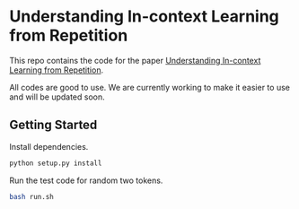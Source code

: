 # Understanding In-context Learning from Repetition
This repo contains the code for the paper [Understanding In-context Learning from Repetition](http://arxiv.org/abs/2310.00297
).

All codes are good to use. We are currently working to make it easier to use and will be updated soon. 

## Getting Started
Install dependencies. 
```bash
python setup.py install
```

Run the test code for random two tokens. 
```bash
bash run.sh
```

